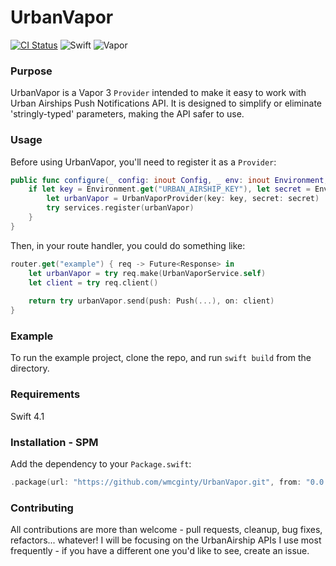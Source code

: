 UrbanVapor
============
[![CI Status](http://img.shields.io/travis/wmcginty/UrbanVapor.svg?style=flat)](https://travis-ci.org/wmcginty/UrbanVapor)
![Swift](http://img.shields.io/badge/swift-4.1-brightgreen.svg)
![Vapor](http://img.shields.io/badge/vapor-3.0-brightgreen.svg)

### Purpose
UrbanVapor is a Vapor 3 `Provider` intended to make it easy to work with Urban Airships Push Notifications API. It is designed to simplify or eliminate 'stringly-typed' parameters, making the API safer to use. 

### Usage
Before using UrbanVapor, you'll need to register it as a `Provider`:

```swift
public func configure(_ config: inout Config, _ env: inout Environment, _ services: inout Services) throws {
    if let key = Environment.get("URBAN_AIRSHIP_KEY"), let secret = Environment.get("URBAN_AIRSHIP_MASTERSECRET") {
        let urbanVapor = UrbanVaporProvider(key: key, secret: secret)
        try services.register(urbanVapor)
    }
}
```

Then, in your route handler, you could do something like:

```swift
router.get("example") { req -> Future<Response> in
    let urbanVapor = try req.make(UrbanVaporService.self)
    let client = try req.client()
    
    return try urbanVapor.send(push: Push(...), on: client)
}
```

### Example

To run the example project, clone the repo, and run `swift build` from the directory.

### Requirements

Swift 4.1

### Installation - SPM

Add the dependency to your `Package.swift`:

```swift
.package(url: "https://github.com/wmcginty/UrbanVapor.git", from: "0.0.1")
```

### Contributing

All contributions are more than welcome - pull requests, cleanup, bug fixes, refactors... whatever! I will be focusing on the UrbanAirship APIs I use most frequently - if you have a different one you'd like to see, create an issue.

